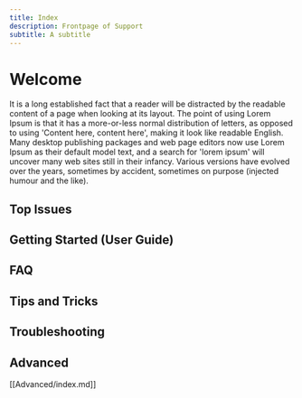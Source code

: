 ```yaml
---
title: Index
description: Frontpage of Support
subtitle: A subtitle
---
```

# Welcome
It is a long established fact that a reader will be distracted by the readable content of a page when looking at its layout. The point of using Lorem Ipsum is that it has a more-or-less normal distribution of letters, as opposed to using 'Content here, content here', making it look like readable English. Many desktop publishing packages and web page editors now use Lorem Ipsum as their default model text, and a search for 'lorem ipsum' will uncover many web sites still in their infancy. Various versions have evolved over the years, sometimes by accident, sometimes on purpose (injected humour and the like).
## Top Issues

## Getting Started (User Guide)

## FAQ

## Tips and Tricks

## Troubleshooting

## Advanced
[[Advanced/index.md]]


